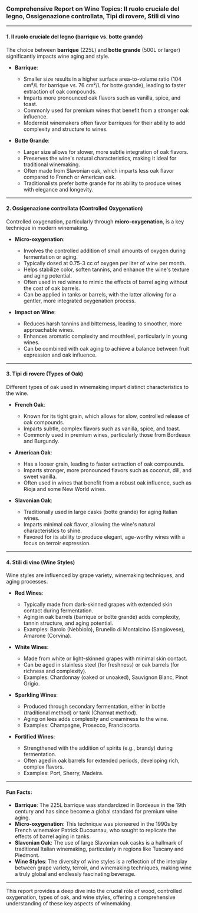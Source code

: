 ### Comprehensive Report on Wine Topics: Il ruolo cruciale del legno, Ossigenazione controllata, Tipi di rovere, Stili di vino

---

#### 1. **Il ruolo cruciale del legno (barrique vs. botte grande)**
The choice between **barrique** (225L) and **botte grande** (500L or larger) significantly impacts wine aging and style. 

- **Barrique**: 
  - Smaller size results in a higher surface area-to-volume ratio (104 cm²/L for barrique vs. 76 cm²/L for botte grande), leading to faster extraction of oak compounds.
  - Imparts more pronounced oak flavors such as vanilla, spice, and toast.
  - Commonly used for premium wines that benefit from a stronger oak influence.
  - Modernist winemakers often favor barriques for their ability to add complexity and structure to wines.

- **Botte Grande**:
  - Larger size allows for slower, more subtle integration of oak flavors.
  - Preserves the wine's natural characteristics, making it ideal for traditional winemaking.
  - Often made from Slavonian oak, which imparts less oak flavor compared to French or American oak.
  - Traditionalists prefer botte grande for its ability to produce wines with elegance and longevity.

---

#### 2. **Ossigenazione controllata (Controlled Oxygenation)**
Controlled oxygenation, particularly through **micro-oxygenation**, is a key technique in modern winemaking.

- **Micro-oxygenation**:
  - Involves the controlled addition of small amounts of oxygen during fermentation or aging.
  - Typically dosed at 0.75-3 cc of oxygen per liter of wine per month.
  - Helps stabilize color, soften tannins, and enhance the wine's texture and aging potential.
  - Often used in red wines to mimic the effects of barrel aging without the cost of oak barrels.
  - Can be applied in tanks or barrels, with the latter allowing for a gentler, more integrated oxygenation process.

- **Impact on Wine**:
  - Reduces harsh tannins and bitterness, leading to smoother, more approachable wines.
  - Enhances aromatic complexity and mouthfeel, particularly in young wines.
  - Can be combined with oak aging to achieve a balance between fruit expression and oak influence.

---

#### 3. **Tipi di rovere (Types of Oak)**
Different types of oak used in winemaking impart distinct characteristics to the wine.

- **French Oak**:
  - Known for its tight grain, which allows for slow, controlled release of oak compounds.
  - Imparts subtle, complex flavors such as vanilla, spice, and toast.
  - Commonly used in premium wines, particularly those from Bordeaux and Burgundy.

- **American Oak**:
  - Has a looser grain, leading to faster extraction of oak compounds.
  - Imparts stronger, more pronounced flavors such as coconut, dill, and sweet vanilla.
  - Often used in wines that benefit from a robust oak influence, such as Rioja and some New World wines.

- **Slavonian Oak**:
  - Traditionally used in large casks (botte grande) for aging Italian wines.
  - Imparts minimal oak flavor, allowing the wine's natural characteristics to shine.
  - Favored for its ability to produce elegant, age-worthy wines with a focus on terroir expression.

---

#### 4. **Stili di vino (Wine Styles)**
Wine styles are influenced by grape variety, winemaking techniques, and aging processes.

- **Red Wines**:
  - Typically made from dark-skinned grapes with extended skin contact during fermentation.
  - Aging in oak barrels (barrique or botte grande) adds complexity, tannin structure, and aging potential.
  - Examples: Barolo (Nebbiolo), Brunello di Montalcino (Sangiovese), Amarone (Corvina).

- **White Wines**:
  - Made from white or light-skinned grapes with minimal skin contact.
  - Can be aged in stainless steel (for freshness) or oak barrels (for richness and complexity).
  - Examples: Chardonnay (oaked or unoaked), Sauvignon Blanc, Pinot Grigio.

- **Sparkling Wines**:
  - Produced through secondary fermentation, either in bottle (traditional method) or tank (Charmat method).
  - Aging on lees adds complexity and creaminess to the wine.
  - Examples: Champagne, Prosecco, Franciacorta.

- **Fortified Wines**:
  - Strengthened with the addition of spirits (e.g., brandy) during fermentation.
  - Often aged in oak barrels for extended periods, developing rich, complex flavors.
  - Examples: Port, Sherry, Madeira.

---

#### Fun Facts:
- **Barrique**: The 225L barrique was standardized in Bordeaux in the 19th century and has since become a global standard for premium wine aging.
- **Micro-oxygenation**: This technique was pioneered in the 1990s by French winemaker Patrick Ducournau, who sought to replicate the effects of barrel aging in tanks.
- **Slavonian Oak**: The use of large Slavonian oak casks is a hallmark of traditional Italian winemaking, particularly in regions like Tuscany and Piedmont.
- **Wine Styles**: The diversity of wine styles is a reflection of the interplay between grape variety, terroir, and winemaking techniques, making wine a truly global and endlessly fascinating beverage.

---

This report provides a deep dive into the crucial role of wood, controlled oxygenation, types of oak, and wine styles, offering a comprehensive understanding of these key aspects of winemaking.